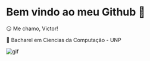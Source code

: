 # Bem vindo ao meu Github 👋

:smirk: Me chamo, Victor!

:scroll: Bacharel em Ciencias da Computação  - UNP

![gif](https://img2.joyreactor.com/pics/post/gif-the-it-crowd-crush-391188.gif)

<!--
**victorfreitasdemacedo/victorfreitasdemacedo** is a ✨ _special_ ✨ repository because its `README.md` (this file) appears on your GitHub profile.

Here are some ideas to get you started:

- 🔭 I’m currently working on ...
- 🌱 I’m currently learning ...
- 👯 I’m looking to collaborate on ...
- 🤔 I’m looking for help with ...
- 💬 Ask me about ...
- 📫 How to reach me: ...
- 😄 Pronouns: ...
- ⚡ Fun fact: ...
-->
